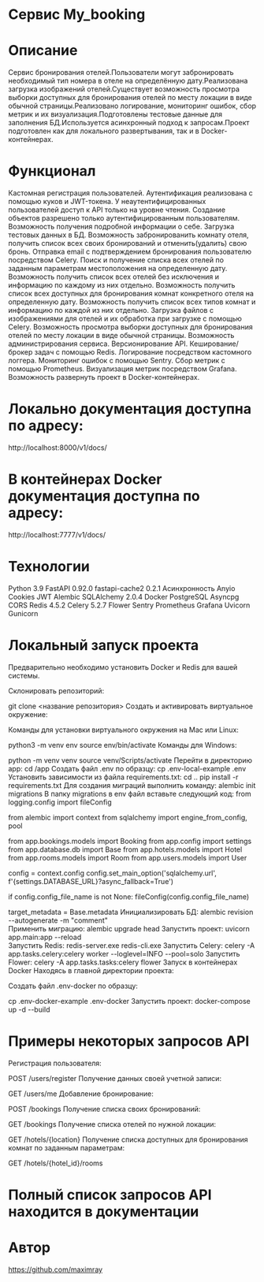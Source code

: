 # Сервис My_booking
# Описание
Cервис бронирования отелей.Пользователи могут забронировать необходимый тип номера в отеле на определённую дату.Реализована загрузка изображений отелей.Существует возможность просмотра выборки доступных для бронирования отелей по месту локации в виде обычной страницы.Реализовано логирование, мониторинг ошибок, сбор метрик и их визуализация.Подготовлены тестовые данные для заполнения БД.Используется асинхронный подход к запросам.Проект подготовлен как для локального развертывания, так и в Docker-контейнерах.
# Функционал
Кастомная регистрация пользователей.
Аутентификация реализована с помощью куков и JWT-токена.
У неаутентифицированных пользователей доступ к API только на уровне чтения.
Создание объектов разрешено только аутентифицированным пользователям.
Возможность получения подробной информации о себе.
Загрузка тестовых данных в БД.
Возможность забронированить комнату отеля, получить список всех своих бронирований и отменить(удалить) свою бронь.
Отправка email с подтверждением бронирования пользователю посредством Celery.
Поиск и получение списка всех отелей по заданным параметрам местоположения на определенную дату.
Возможность получить список всех отелей без исключения и информацию по каждому из них отдельно.
Возможность получить список всех доступных для бронирования комнат конкретного отеля на определенную дату.
Возможность получить список всех типов комнат и информацию по каждой из них отдельно.
Загрузка файлов с изображениями для отелей и их обработка при загрузке с помощью Celery.
Возможность просмотра выборки доступных для бронирования отелей по месту локации в виде обычной страницы.
Возможность администрирования сервиса.
Версионирование API.
Кеширование/брокер задач с помощью Redis.
Логирование посредством кастомного логгера.
Мониторинг ошибок с помощью Sentry.
Сбор метрик с помощью Prometheus.
Визуализация метрик посредством Grafana.
Возможность развернуть проект в Docker-контейнерах.
# Локально документация доступна по адресу: 
http://localhost:8000/v1/docs/
# В контейнерах Docker документация доступна по адресу:
http://localhost:7777/v1/docs/
# Технологии
Python 3.9
FastAPI 0.92.0
fastapi-cache2 0.2.1
Асинхронность
Anyio
Cookies
JWT
Alembic
SQLAlchemy 2.0.4
Docker
PostgreSQL
Asyncpg
CORS
Redis 4.5.2
Celery 5.2.7
Flower
Sentry
Prometheus
Grafana
Uvicorn
Gunicorn
# Локальный запуск проекта
Предварительно необходимо установить Docker и Redis для вашей системы.

Склонировать репозиторий:

   git clone <название репозитория>
Cоздать и активировать виртуальное окружение:

Команды для установки виртуального окружения на Mac или Linux:

   python3 -m venv env
   source env/bin/activate
Команды для Windows:

   python -m venv venv
   source venv/Scripts/activate
Перейти в директорию app:
   cd /app
Создать файл .env по образцу:
   cp .env-local-example .env
Установить зависимости из файла requirements.txt:
   cd ..
   pip install -r requirements.txt
Для создания миграций выполнить команду:
   alembic init migrations
В папку migrations в env файл вставьте следующий код:
from logging.config import fileConfig

from alembic import context
from sqlalchemy import engine_from_config, pool

from app.bookings.models import Booking
from app.config import settings
from app.database.db import Base
from app.hotels.models import Hotel
from app.rooms.models import Room
from app.users.models import User


config = context.config
config.set_main_option('sqlalchemy.url', f'{settings.DATABASE_URL}?async_fallback=True')

if config.config_file_name is not None:
    fileConfig(config.config_file_name)

target_metadata = Base.metadata
Инициализировать БД:
    alembic revision --autogenerate -m "comment"  
Применить миграцию:
    alembic upgrade head 
Запустить проект:
    uvicorn app.main:app --reload   
Запустить Redis:
    redis-server.exe
    redis-cli.exe
Запустить Celery:
    celery -A app.tasks.celery:celery worker --loglevel=INFO --pool=solo
Запустить Flower:
    celery -A app.tasks.tasks:celery flower
Запуск в контейнерах Docker
Находясь в главной директории проекта:

Создать файл .env-docker по образцу:

   cp .env-docker-example .env-docker
Запустить проект:
    docker-compose up -d --build  
# Примеры некоторых запросов API
Регистрация пользователя:

   POST /users/register
Получение данных своей учетной записи:

   GET /users/me 
Добавление бронирование:

   POST /bookings
Получение списка своих бронирований:

   GET /bookings
Получение списка отелей по нужной локации:

   GET /hotels/{location}
Получение списка доступных для бронирования комнат по заданным параметрам:

   GET /hotels/{hotel_id}/rooms
# Полный список запросов API находится в документации
# Автор
https://github.com/maximray
